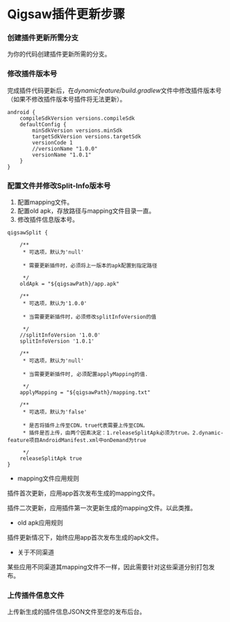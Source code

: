 # Qigsaw插件更新步骤

### 创建插件更新所需分支

为你的代码创建插件更新所需的分支。

### 修改插件版本号

完成插件代码更新后，在*dynamicfeature/build.gradlew*文件中修改插件版本号（如果不修改插件版本号插件将无法更新）。

```
android {
    compileSdkVersion versions.compileSdk
    defaultConfig {
        minSdkVersion versions.minSdk
        targetSdkVersion versions.targetSdk
        versionCode 1
        //versionName "1.0.0"
        versionName "1.0.1"
    }
}
```

### 配置文件并修改Split-Info版本号

1. 配置mapping文件。
2. 配置old apk，存放路径与mapping文件目录一直。
3. 修改插件信息版本号。

```
qigsawSplit {

    /**
     * 可选项，默认为'null'

     * 需要更新插件时，必须将上一版本的apk配置到指定路径

     */
    oldApk = "${qigsawPath}/app.apk"

    /**
     * 可选项，默认为'1.0.0'

     * 当需要更新插件时，必须修改splitInfoVersion的值

     */
    //splitInfoVersion '1.0.0'
    splitInfoVersion '1.0.1'

    /**
     * 可选项，默认为'null'

     * 当需要更新插件时, 必须配置applyMapping的值.

     */
    applyMapping = "${qigsawPath}/mapping.txt"

    /**
     * 可选项，默认为'false'

     * 是否将插件上传至CDN，true代表需要上传至CDN。
     * 插件是否上传，由两个因素决定：1.releaseSplitApk必须为true。2.dynamic-feature项目AndroidManifest.xml中onDemand为true

     */
    releaseSplitApk true
}
```

- mapping文件应用规则

插件首次更新，应用app首次发布生成的mapping文件。

插件二次更新，应用插件第一次更新生成的mapping文件。以此类推。

- old apk应用规则

插件更新情况下，始终应用app首次发布生成的apk文件。

- 关于不同渠道

某些应用不同渠道其mapping文件不一样，因此需要针对这些渠道分别打包发布。

### 上传插件信息文件

上传新生成的插件信息JSON文件至您的发布后台。
